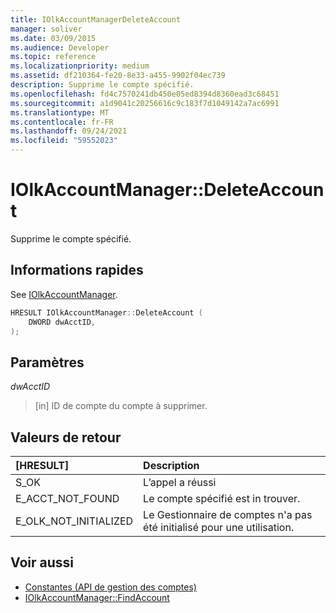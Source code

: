 ```yaml
---
title: IOlkAccountManagerDeleteAccount
manager: soliver
ms.date: 03/09/2015
ms.audience: Developer
ms.topic: reference
ms.localizationpriority: medium
ms.assetid: df210364-fe20-8e33-a455-9902f04ec739
description: Supprime le compte spécifié.
ms.openlocfilehash: fd4c7570241db450e05ed8394d8360ead3c68451
ms.sourcegitcommit: a1d9041c20256616c9c183f7d1049142a7ac6991
ms.translationtype: MT
ms.contentlocale: fr-FR
ms.lasthandoff: 09/24/2021
ms.locfileid: "59552023"
---
```

# <a name="iolkaccountmanagerdeleteaccount"></a>IOlkAccountManager::DeleteAccount

Supprime le compte spécifié.
  
## <a name="quick-info"></a>Informations rapides

See [IOlkAccountManager](iolkaccountmanager.md).
  
```cpp
HRESULT IOlkAccountManager::DeleteAccount (  
    DWORD dwAcctID, 
);
```

## <a name="parameters"></a>Paramètres

_dwAcctID_
  
> [in] ID de compte du compte à supprimer.
    
## <a name="return-values"></a>Valeurs de retour

|**[HRESULT]**|**Description**|
|:-----|:-----|
|S_OK  <br/> |L’appel a réussi  <br/> |
|E_ACCT_NOT_FOUND  <br/> |Le compte spécifié est in trouver.  <br/> |
|E_OLK_NOT_INITIALIZED  <br/> |Le Gestionnaire de comptes n'a pas été initialisé pour une utilisation.  <br/> |
   
## <a name="see-also"></a>Voir aussi

- [Constantes (API de gestion des comptes)](constants-account-management-api.md)  
- [IOlkAccountManager::FindAccount](iolkaccountmanager-findaccount.md)

